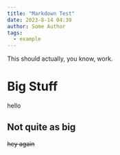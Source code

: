 ```yaml
---
title: "Markdown Test"
date: 2023-8-14 04:39
author: Some Author
tags:
  - example
---
```


This should actually, you know, work.

<!--more-->

# Big Stuff

hello

## Not quite as big

~~hey again~~
